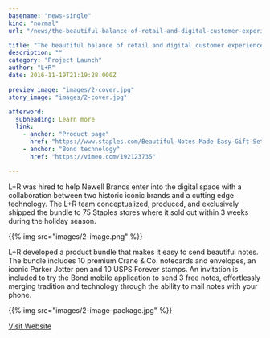 ```yaml
---
basename: "news-single"
kind: "normal"
url: "/news/the-beautiful-balance-of-retail-and-digital-customer-experience.html"

title: "The beautiful balance of retail and digital customer experience"
description: ""
category: "Project Launch"
author: "L+R"
date: 2016-11-19T21:19:28.000Z

preview_image: "images/2-cover.jpg"
story_image: "images/2-cover.jpg"

afterword:
  subheading: Learn more
  link:
    - anchor: "Product page"
      href: "https://www.staples.com/Beautiful-Notes-Made-Easy-Gift-Set-1-PARKER-Jotter-Pen-10-CRANE-CO-Notecards-10-USPS-Stamps-BOND-offer-BDC1400P/product_2453545"
    - anchor: "Bond technology"
      href: "https://vimeo.com/192123735"

---
```


L+R was hired to help Newell Brands enter into the digital space with a collaboration between two historic iconic brands and a cutting edge technology. The L+R team conceptualized, produced, and exclusively shipped the bundle to 75 Staples stores where it sold out within 3 weeks during the holiday season.

{{% img src="images/2-image.png" %}}

L+R developed a product bundle that makes it easy to send beautiful notes. The bundle includes 10 premium Crane & Co. notecards and envelopes, an iconic Parker Jotter pen and 10 USPS Forever stamps. An invitation is included to try the Bond mobile application to send 3 free notes, effortlessly merging tradition and technology through the ability to mail notes with your phone.

{{% img src="images/2-image-package.jpg" %}}

[Visit Website](http://staples.bond.co/)
